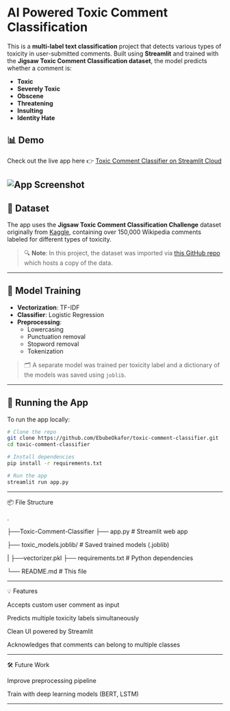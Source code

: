 
# AI Powered Toxic Comment Classification 

This is a **multi-label text classification** project that detects various types of toxicity in user-submitted comments. Built using **Streamlit** and trained with the **Jigsaw Toxic Comment Classification dataset**, the model predicts whether a comment is:

- **Toxic**
- **Severely Toxic**
- **Obscene**
- **Threatening**
- **Insulting**
- **Identity Hate**

## 📊 Demo

Check out the live app here 👉 [Toxic Comment Classifier on Streamlit Cloud]([https://flag-harmful-comment.streamlit.app)

![App Screenshot](./assets/demo_screenshot.png)
---

## 📁 Dataset

The app uses the **Jigsaw Toxic Comment Classification Challenge** dataset originally from [Kaggle](https://www.kaggle.com/c/jigsaw-toxic-comment-classification-challenge), containing over 150,000 Wikipedia comments labeled for different types of toxicity.

> 🔍 **Note**: In this project, the dataset was imported via [this GitHub repo](https://github.com/praj2408/Jigsaw-Toxic-Comment-Classification) which hosts a copy of the data.

---

## 🧠 Model Training

- **Vectorization**: TF-IDF
- **Classifier**: Logistic Regression
- **Preprocessing**:
  - Lowercasing
  - Punctuation removal
  - Stopword removal
  - Tokenization

> 🗂️ A separate model was trained per toxicity label and a dictionary of the models was saved using `joblib`.

---

## 🚀 Running the App

To run the app locally:

```bash
# Clone the repo
git clone https://github.com/EbubeOkafor/toxic-comment-classifier.git
cd toxic-comment-classifier

# Install dependencies
pip install -r requirements.txt

# Run the app
streamlit run app.py
```

---

📦 File Structure

.

├──Toxic-Comment-Classifier
├── app.py               # Streamlit web app

├── toxic_models.joblib/               # Saved trained models (.joblib)

|
├──vectorizer.pkl
├── requirements.txt     # Python dependencies

└── README.md            # This file


---

💡 Features

Accepts custom user comment as input

Predicts multiple toxicity labels simultaneously

Clean UI powered by Streamlit

Acknowledges that comments can belong to multiple classes



---

🛠️ Future Work

Improve preprocessing pipeline

Train with deep learning models (BERT, LSTM)



---
